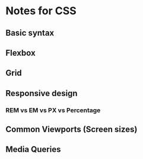 # Notes for CSS

## Basic syntax

## Flexbox

## Grid

## Responsive design

### REM vs EM vs PX vs Percentage

## Common Viewports (Screen sizes)

## Media Queries
